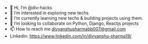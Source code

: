 - 👋 Hi, I’m @div-hacks
- 👀 I’m interested in exploring new techs
- 🌱 I’m currently learning new techs & building projects using them. 
- 💞️ I’m looking to collaborate on Python, Django, Reactjs projects
- 📫 How to reach me divyanshusharmabb007@gmail.com
- Linkedin:  https://www.linkedin.com/in/divyanshu-sharma19/

<!---
div-hacks/div-hacks is a ✨ special ✨ repository because its `README.md` (this file) appears on your GitHub profile.
You can click the Preview link to take a look at your changes.
--->
